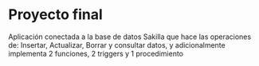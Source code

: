 # Proyecto final
Aplicación conectada a la base de datos Sakilla que hace las operaciones de: Insertar, Actualizar, Borrar y consultar datos, y adicionalmente implementa 2 funciones, 2 triggers y 1 procedimiento

